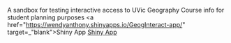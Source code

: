 A sandbox for testing interactive access to UVic Geography Course info for student planning purposes
<a href="https://wendyanthony.shinyapps.io/GeogInteract-app/" target=_"blank">Shiny App</a>
[Shiny App](https://wendyanthony.shinyapps.io/GeogInteract-app/)
